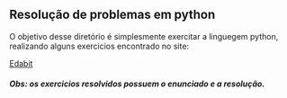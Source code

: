 ## Resolução de problemas em python
 
  O objetivo desse diretório é simplesmente exercitar a linguegem python, realizando alguns exercicios encontrado no site:
  
[Edabit](https://edabit.com/challenges/python3)

##### Obs: os exercicios resolvidos possuem o enunciado e a resolução.

